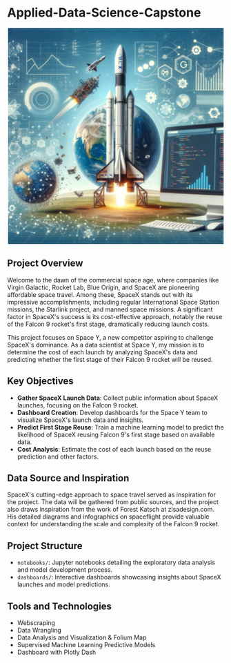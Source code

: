 # Applied-Data-Science-Capstone
<div align="center">
  <img src="poster.png" width="500">
</div>

## Project Overview

Welcome to the dawn of the commercial space age, where companies like Virgin Galactic, Rocket Lab, Blue Origin, and SpaceX are pioneering affordable space travel. Among these, SpaceX stands out with its impressive accomplishments, including regular International Space Station missions, the Starlink project, and manned space missions. A significant factor in SpaceX's success is its cost-effective approach, notably the reuse of the Falcon 9 rocket's first stage, dramatically reducing launch costs.

This project focuses on Space Y, a new competitor aspiring to challenge SpaceX's dominance. As a data scientist at Space Y, my mission is to determine the cost of each launch by analyzing SpaceX's data and predicting whether the first stage of their Falcon 9 rocket will be reused.

## Key Objectives

- **Gather SpaceX Launch Data**: Collect public information about SpaceX launches, focusing on the Falcon 9 rocket.
- **Dashboard Creation**: Develop dashboards for the Space Y team to visualize SpaceX's launch data and insights.
- **Predict First Stage Reuse**: Train a machine learning model to predict the likelihood of SpaceX reusing Falcon 9's first stage based on available data.
- **Cost Analysis**: Estimate the cost of each launch based on the reuse prediction and other factors.

## Data Source and Inspiration

SpaceX's cutting-edge approach to space travel served as inspiration for the project. The data will be gathered from public sources, and the project also draws inspiration from the work of Forest Katsch at zlsadesign.com. His detailed diagrams and infographics on spaceflight provide valuable context for understanding the scale and complexity of the Falcon 9 rocket.

## Project Structure

- `notebooks/`: Jupyter notebooks detailing the exploratory data analysis and model development process.
- `dashboards/`: Interactive dashboards showcasing insights about SpaceX launches and model predictions.

## Tools and Technologies
- Webscraping
- Data Wrangling
- Data Analysis and Visualization & Folium Map
- Supervised Machine Learning Predictive Models
- Dashboard with Plotly Dash

